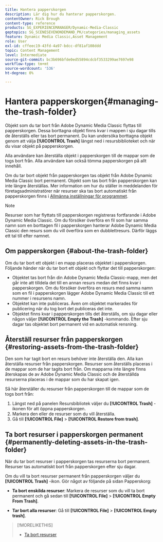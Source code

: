 ```yaml
---
title: Hantera papperskorgen
description: Lär dig hur du hanterar papperskorgen.
contentOwner: Rick Brough
content-type: reference
products: SG_EXPERIENCEMANAGER/Dynamic-Media-Classic
geptopics: SG_SCENESEVENONDEMAND_PK/categories/managing_assets
feature: Dynamic Media Classic,Asset Management
role: User
exl-id: cffeec19-43fd-4a97-bdcc-df81af108ddd
topic: Content Management
level: Intermediate
source-git-commit: bc3b696bfde0ed55894cdcbf3533299ae7697e98
workflow-type: tm+mt
source-wordcount: '536'
ht-degree: 0%

---
```


# Hantera papperskorgen{#managing-the-trash-folder}

Objekt som du tar bort från Adobe Dynamic Media Classic flyttas till papperskorgen. Dessa borttagna objekt finns kvar i mappen i sju dagar tills de återställs eller tas bort permanent. Du kan undersöka borttagna objekt genom att välja **[!UICONTROL Trash]** längst ned i resursbiblioteket och när du visar objekt på papperskorgen.

Alla användare kan återställa objekt i papperskorgen till de mappar som de togs bort från. Alla användare kan också tömma papperskorgen på allt innehåll.

Om du tar bort objekt från papperskorgen tas objekt från Adobe Dynamic Media Classic bort permanent. Objekt som tas bort från papperskorgen kan inte längre återställas. Mer information om hur du ställer in meddelanden för företagsadministratörer när resurser ska tas bort automatiskt från papperskorgen finns i [Allmänna inställningar för programmet](application-setup.md#general_settings).

>[!NOTE]
>
>Resurser som har flyttats till papperskorgen registreras fortfarande i Adobe Dynamic Media Classic. Om du försöker överföra en fil som har samma namn som en borttagen fil i papperskorgen hanterar Adobe Dynamic Media Classic den resurs som du vill överföra som en dubblettresurs. Därför läggs ett tal till efter namnet.

## Om papperskorgen {#about-the-trash-folder}

Om du tar bort ett objekt i en mapp placeras objektet i papperskorgen. Följande händer när du tar bort ett objekt och flyttar det till papperskorgen:

* Objektet tas bort från din Adobe Dynamic Media Classic-mapp, men det går inte att tilldela det till en annan resurs medan det finns kvar i papperskorgen. Om du försöker överföra en resurs med samma namn som en fil i papperskorgen lägger Adobe Dynamic Media Classic till ett nummer i resursens namn.
* Objektet kan inte publiceras. Även om objektet markerades för publicering när du tog bort det publiceras det inte.
* Objektet finns kvar i papperskorgen tills det återställs, om sju dagar eller någon väljer **[!UICONTROL Empty the Trash]** -kommando. Efter sju dagar tas objektet bort permanent vid en automatisk rensning.

## Återställ resurser från papperskorgen {#restoring-assets-from-the-trash-folder}

Den som har tagit bort en resurs behöver inte återställa den. Alla kan återställa resurser från papperskorgen. Resurser som återställs placeras i de mappar som de har tagits bort från. Om mapparna inte längre finns återskapas de av Adobe Dynamic Media Classic och de återställda resurserna placeras i de mappar som du har skapat igen.

Så här återställer du resurser från papperskorgen till de mappar som de togs bort från:

1. Längst ned på panelen Resursbibliotek väljer du **[!UICONTROL Trash]** -ikonen för att öppna papperskorgen.
1. Markera den eller de resurser som du vill återställa.
1. Gå till **[!UICONTROL File]** > **[!UICONTROL Restore from trash]**.

## Ta bort resurser i papperskorgen permanent {#permanently-deleting-assets-in-the-trash-folder}

När du tar bort resurser i papperskorgen tas resurserna bort permanent. Resurser tas automatiskt bort från papperskorgen efter sju dagar.

Om du vill ta bort resurser permanent från papperskorgen väljer du **[!UICONTROL Trash]** -ikon. Gör något av följande på sidan Papperskorg:

* **Ta bort enskilda resurser**: Markera de resurser som du vill ta bort permanent och gå sedan till **[!UICONTROL File]** > **[!UICONTROL Empty From Trash]**.

* **Tar bort alla resurser**: Gå till **[!UICONTROL File]** > **[!UICONTROL Empty trash]**.

>[!MORELIKETHIS]
>
>* [Ta bort resurser](moving-renaming-deleting-assets.md#delete_assets)
